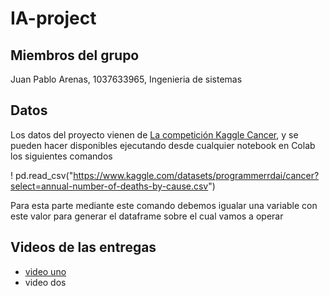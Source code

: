 # IA-project

## Miembros del grupo

Juan Pablo Arenas, 1037633965, Ingenieria de sistemas

## Datos

Los datos del proyecto vienen de [La competición Kaggle Cancer](https://www.kaggle.com/datasets/programmerrdai/cancer), y se pueden hacer disponibles ejecutando desde cualquier notebook en Colab los siguientes comandos

  ! pd.read_csv("https://www.kaggle.com/datasets/programmerrdai/cancer?select=annual-number-of-deaths-by-cause.csv")
  
Para esta parte mediante este comando debemos igualar una variable con este valor para generar el dataframe sobre el cual vamos a operar


## Videos de las entregas

- [video uno](https://youtu.be/3rCwwD5W3XQ)
- video dos

 
 
